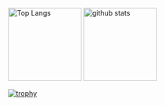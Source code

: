 <p align="left"> 
  <img alt="Top Langs" height="150px" src="https://github-readme-stats.vercel.app/api/top-langs/?username=mikaijun&layout=compact&count_private=true&show_icons=true&theme=onedark" />
  <img alt="github stats" height="150px" src="https://github-readme-stats.vercel.app/api?username=mikaijun&count_private=true&show_icons=true&show_icons=true&theme=onedark" />
</p>

[![trophy](https://github-profile-trophy.vercel.app/?username=mikaijun&theme=onedark&column=7
)](https://github.com/ryo-ma/github-profile-trophy)
